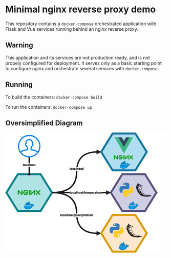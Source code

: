 # Minimal nginx reverse proxy demo

This repository contains a `docker-compose` orchestrated application with Flask and Vue services running behind an nginx reverse proxy.

## Warning

This application and its services are not production ready, and is not propely configured for deployment. It serves only as a basic starting point to configure nginx and orchestrate several services with `docker-compose`.

## Running

To build the containers:
`docker-compose build`

To run the containers:
`docker-compose up`

## Oversimplified Diagram
<img src="reverse proxy.png"/>